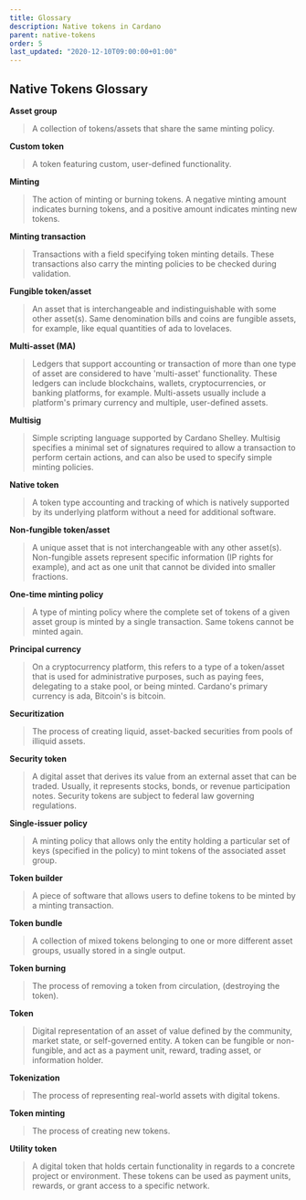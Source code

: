 ```yaml
---
title: Glossary
description: Native tokens in Cardano
parent: native-tokens
order: 5
last_updated: "2020-12-10T09:00:00+01:00"
---
```


## Native Tokens Glossary

**Asset group**

> A collection of tokens/assets that share the same minting policy.

**Custom token**

> A token featuring custom, user-defined functionality.

**Minting**

> The action of minting or burning tokens. A negative minting amount
> indicates burning tokens, and a positive amount indicates minting new
> tokens.

**Minting transaction**

> Transactions with a field specifying token minting details. These
> transactions also carry the minting policies to be checked during
> validation.

**Fungible token/asset**

> An asset that is interchangeable and indistinguishable with some other
> asset(s). Same denomination bills and coins are fungible assets, for
> example, like equal quantities of ada to lovelaces.

**Multi-asset (MA)**

> Ledgers that support accounting or transaction of more than one type
> of asset are considered to have \'multi-asset\' functionality. These
> ledgers can include blockchains, wallets, cryptocurrencies, or banking
> platforms, for example. Multi-assets usually include a platform\'s
> primary currency and multiple, user-defined assets.

**Multisig**

> Simple scripting language supported by Cardano Shelley. Multisig
> specifies a minimal set of signatures required to allow a transaction
> to perform certain actions, and can also be used to specify simple
> minting policies.

**Native token**

> A token type accounting and tracking of which is natively supported by
> its underlying platform without a need for additional software.

**Non-fungible token/asset**

> A unique asset that is not interchangeable with any other asset(s).
> Non-fungible assets represent specific information (IP rights for
> example), and act as one unit that cannot be divided into smaller
> fractions.

**One-time minting policy**

> A type of minting policy where the complete set of tokens of a given
> asset group is minted by a single transaction. Same tokens cannot be
> minted again.

**Principal currency**

> On a cryptocurrency platform, this refers to a type of a token/asset
> that is used for administrative purposes, such as paying fees,
> delegating to a stake pool, or being minted. Cardano's primary
> currency is ada, Bitcoin's is bitcoin.

**Securitization**

> The process of creating liquid, asset-backed securities from pools of
> illiquid assets.

**Security token**

> A digital asset that derives its value from an external asset that can
> be traded. Usually, it represents stocks, bonds, or revenue
> participation notes. Security tokens are subject to federal law
> governing regulations.

**Single-issuer policy**

> A minting policy that allows only the entity holding a particular set
> of keys (specified in the policy) to mint tokens of the associated
> asset group.

**Token builder**

> A piece of software that allows users to define tokens to be minted by
> a minting transaction.

**Token bundle**

> A collection of mixed tokens belonging to one or more different asset
> groups, usually stored in a single output.

**Token burning**

> The process of removing a token from circulation, (destroying the
> token).

**Token**

> Digital representation of an asset of value defined by the community,
> market state, or self-governed entity. A token can be fungible or
> non-fungible, and act as a payment unit, reward, trading asset, or
> information holder.

**Tokenization**

> The process of representing real-world assets with digital tokens.

**Token minting**

> The process of creating new tokens.

**Utility token**

> A digital token that holds certain functionality in regards to a
> concrete project or environment. These tokens can be used as payment
> units, rewards, or grant access to a specific network.
